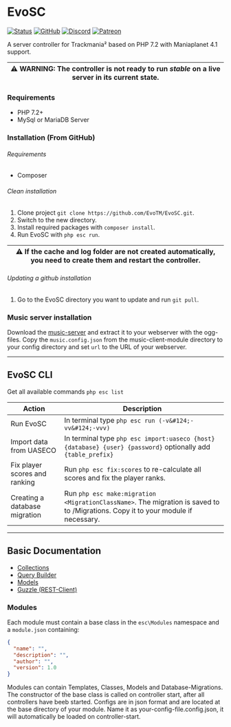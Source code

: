 # EvoSC

[![Status](https://img.shields.io/badge/STATUS-Unstable-red.svg?style=for-the-badge&link=http://google.com/)](https://github.com/EvoTM/EvoSC/)
[![GitHub](https://img.shields.io/github/license/EvoTM/EvoSC.svg?style=for-the-badge)](https://github.com/EvoTM/EvoSC/blob/master/LICENSE.md)
[![Discord](https://img.shields.io/discord/384138149686935562.svg?color=7289DA&label=DISCORD&style=for-the-badge&logo=discord)](https://discord.gg/4PKKesS)
[![Patreon](https://img.shields.io/endpoint.svg?url=https%3A%2F%2Fshieldsio-patreon.herokuapp.com%2Fevotm&style=for-the-badge)](https://www.patreon.com/evotm)

A server controller for Trackmania² based on PHP 7.2 with Maniaplanet 4.1 support.

| ⚠ WARNING: The controller is not ready to run _stable_ on a live server in its current state. |
| --- |

### Requirements
* PHP 7.2+
* MySql or MariaDB Server

### Installation (From GitHub)
###### Requirements
* Composer
###### Clean installation
1. Clone project `git clone https://github.com/EvoTM/EvoSC.git`.
2. Switch to the new directory.
3. Install required packages with `composer install`.
4. Run EvoSC with `php esc run`.

| ⚠ If the cache and log folder are not created automatically, you need to create them and restart the controller. |
| --- |
###### Updating a github installation
1. Go to the EvoSC directory you want to update and run `git pull`.

### Music server installation
Download the [music-server](https://github.com/EvoTM/EvoSC/raw/master/core/Modules/music-client/music-server.zip) and extract it to your webserver with the ogg-files. Copy the `music.config.json` from the music-client-module directory to your config directory and set `url` to the URL of your webserver.

___

## EvoSC CLI

Get all available commands `php esc list`

| Action | Description |
| --------- | -------------------------------------------- |
| Run EvoSC | In terminal type `php esc run (-v&#124;-vv&#124;-vvv)` |
| Import data from UASECO | In terminal type `php esc import:uaseco {host} {database} {user} {password}` optionally add `{table_prefix}` |
| Fix player scores and ranking | Run `php esc fix:scores` to re-calculate all scores and fix the player ranks. |
| Creating a database migration | Run `php esc make:migration <MigrationClassName>`. The migration is saved to to /Migrations. Copy it to your module if necessary. |

___

## Basic Documentation
* [Collections](https://laravel.com/docs/5.8/collections)
* [Query Builder](https://laravel.com/docs/5.8/queries)
* [Models](https://laravel.com/docs/5.7/eloquent-relationships)
* [Guzzle (REST-Client)](http://docs.guzzlephp.org/en/stable/)

### Modules
Each module must contain a base class in the `esc\Modules` namespace and a `module.json` containing:
```json
{
  "name": "",
  "description": "",
  "author": "",
  "version": 1.0
}
```
Modules can contain Templates, Classes, Models and Database-Migrations. The constructor of the base class is called on controller start, after all controllers have beeb started.
Configs are in json format and are located at the base directory of your module. Name it as your-config-file.config.json, it will automatically be loaded on controller-start.
